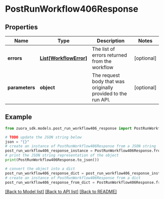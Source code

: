 # PostRunWorkflow406Response


## Properties

Name | Type | Description | Notes
------------ | ------------- | ------------- | -------------
**errors** | [**List[WorkflowError]**](WorkflowError.md) | The list of errors returned from the workflow | [optional] 
**parameters** | **object** | The request body that was originally provided to the run API. | [optional] 

## Example

```python
from zuora_sdk.models.post_run_workflow406_response import PostRunWorkflow406Response

# TODO update the JSON string below
json = "{}"
# create an instance of PostRunWorkflow406Response from a JSON string
post_run_workflow406_response_instance = PostRunWorkflow406Response.from_json(json)
# print the JSON string representation of the object
print(PostRunWorkflow406Response.to_json())

# convert the object into a dict
post_run_workflow406_response_dict = post_run_workflow406_response_instance.to_dict()
# create an instance of PostRunWorkflow406Response from a dict
post_run_workflow406_response_from_dict = PostRunWorkflow406Response.from_dict(post_run_workflow406_response_dict)
```
[[Back to Model list]](../README.md#documentation-for-models) [[Back to API list]](../README.md#documentation-for-api-endpoints) [[Back to README]](../README.md)


